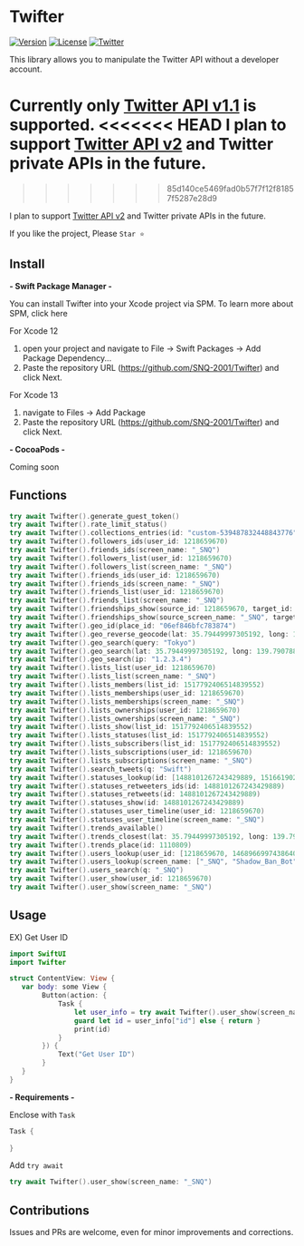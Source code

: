 # Twifter

[![Version](https://img.shields.io/badge/version-0.1.0-blue)](https://github.com/SNQ-2001/Twifter)
[![License](https://img.shields.io/badge/License-MIT-green)](https://github.com/SNQ-2001/Twifter)
[![Twitter](https://img.shields.io/twitter/follow/_SNQ?style=social)](https://twitter.com/_SNQ)

This library allows you to manipulate the Twitter API without a developer account.

Currently only [Twitter API v1.1](https://developer.twitter.com/en/docs/api-reference-index#twitter-api-standard) is supported.
<<<<<<< HEAD
I plan to support [Twitter API v2](https://developer.twitter.com/en/docs/api-reference-index#twitter-api-v2) and Twitter private APIs in the future.
=======
>>>>>>> 85d140ce5469fad0b57f7f12f81857f5287e28d9

I plan to support [Twitter API v2](https://developer.twitter.com/en/docs/api-reference-index#twitter-api-v2) and Twitter private APIs in the future.


If you like the project, Please `Star ⭐️`

## Install

**- Swift Package Manager -**

You can install Twifter into your Xcode project via SPM. To learn more about SPM, click here

For Xcode 12
   1. open your project and navigate to File → Swift Packages → Add Package Dependency...
   2. Paste the repository URL (https://github.com/SNQ-2001/Twifter) and click Next.
 
For Xcode 13
   1. navigate to Files → Add Package
   2. Paste the repository URL (https://github.com/SNQ-2001/Twifter) and click Next.

**- CocoaPods -**

Coming soon

## Functions
```Swift
try await Twifter().generate_guest_token()
try await Twifter().rate_limit_status()
try await Twifter().collections_entries(id: "custom-539487832448843776")
try await Twifter().followers_ids(user_id: 1218659670)
try await Twifter().friends_ids(screen_name: "_SNQ")
try await Twifter().followers_list(user_id: 1218659670)
try await Twifter().followers_list(screen_name: "_SNQ")
try await Twifter().friends_ids(user_id: 1218659670)
try await Twifter().friends_ids(screen_name: "_SNQ")
try await Twifter().friends_list(user_id: 1218659670)
try await Twifter().friends_list(screen_name: "_SNQ")
try await Twifter().friendships_show(source_id: 1218659670, target_id: 1468966997438640128)
try await Twifter().friendships_show(source_screen_name: "_SNQ", target_screen_name: "Shadow_Ban_Bot")
try await Twifter().geo_id(place_id: "06ef846bfc783874")
try await Twifter().geo_reverse_geocode(lat: 35.79449997305192, long: 139.79078800000002)
try await Twifter().geo_search(query: "Tokyo")
try await Twifter().geo_search(lat: 35.79449997305192, long: 139.79078800000002)
try await Twifter().geo_search(ip: "1.2.3.4")
try await Twifter().lists_list(user_id: 1218659670)
try await Twifter().lists_list(screen_name: "_SNQ")
try await Twifter().lists_members(list_id: 1517792406514839552)
try await Twifter().lists_memberships(user_id: 1218659670)
try await Twifter().lists_memberships(screen_name: "_SNQ")
try await Twifter().lists_ownerships(user_id: 1218659670)
try await Twifter().lists_ownerships(screen_name: "_SNQ")
try await Twifter().lists_show(list_id: 1517792406514839552)
try await Twifter().lists_statuses(list_id: 1517792406514839552)
try await Twifter().lists_subscribers(list_id: 1517792406514839552)
try await Twifter().lists_subscriptions(user_id: 1218659670)
try await Twifter().lists_subscriptions(screen_name: "_SNQ")
try await Twifter().search_tweets(q: "Swift")
try await Twifter().statuses_lookup(id: [1488101267243429889, 1516619027288043521])
try await Twifter().statuses_retweeters_ids(id: 1488101267243429889)
try await Twifter().statuses_retweets(id: 1488101267243429889)
try await Twifter().statuses_show(id: 1488101267243429889)
try await Twifter().statuses_user_timeline(user_id: 1218659670)
try await Twifter().statuses_user_timeline(screen_name: "_SNQ")
try await Twifter().trends_available()
try await Twifter().trends_closest(lat: 35.79449997305192, long: 139.79078800000002)
try await Twifter().trends_place(id: 1110809)
try await Twifter().users_lookup(user_id: [1218659670, 1468966997438640128])
try await Twifter().users_lookup(screen_name: ["_SNQ", "Shadow_Ban_Bot"])
try await Twifter().users_search(q: "_SNQ")
try await Twifter().user_show(user_id: 1218659670)
try await Twifter().user_show(screen_name: "_SNQ")
```

## Usage

EX) Get User ID
```Swift
import SwiftUI
import Twifter

struct ContentView: View {
   var body: some View {
        Button(action: {
            Task {
                let user_info = try await Twifter().user_show(screen_name: "_SNQ")
                guard let id = user_info["id"] else { return }
                print(id)
            }
        }) {
            Text("Get User ID")
        }
   }
}
```

**- Requirements -**

Enclose with `Task`

```Swift
Task {
    
}
```

Add `try await`

```Swift
try await Twifter().user_show(screen_name: "_SNQ")
```

## Contributions

Issues and PRs are welcome, even for minor improvements and corrections.
